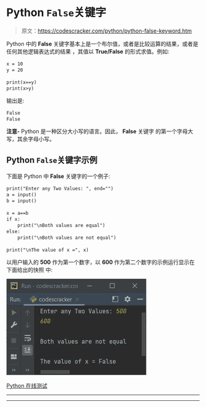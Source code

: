 # Python `False`关键字

> 原文：<https://codescracker.com/python/python-false-keyword.htm>

Python 中的 **False** 关键字基本上是一个布尔值，或者是比较运算的结果，或者是任何其他逻辑表达式的结果 ，其值以 **True/False** 的形式求值。例如:

```
x = 10
y = 20

print(x==y)
print(x>y)
```

输出是:

```
False
False
```

**注意-** Python 是一种区分大小写的语言。因此， **False** 关键字 的第一个字母大写，其余字母小写。

## Python `False`关键字示例

下面是 Python 中 **False** 关键字的一个例子:

```
print("Enter any Two Values: ", end="")
a = input()
b = input()

x = a==b
if x:
    print("\nBoth values are equal")
else:
    print("\nBoth values are not equal")

print("\nThe value of x =", x)
```

以用户输入的 **500** 作为第一个数字，以 **600** 作为第二个数字的示例运行显示在下面给出的快照 中:

![python false keyword](img/f4aaecd5e5d560f00a9890685c3d0574.png)

[Python 在线测试](/exam/showtest.php?subid=10)

* * *

* * *